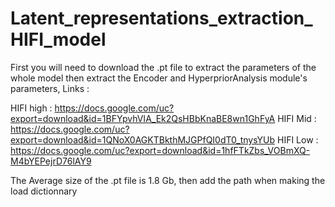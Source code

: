 # Latent_representations_extraction_HIFI_model

First you will need to download the .pt file to extract the parameters of the whole model then extract the Encoder and HyperpriorAnalysis module's parameters, Links : 

HIFI high : https://docs.google.com/uc?export=download&id=1BFYpvhVIA_Ek2QsHBbKnaBE8wn1GhFyA
HIFI Mid : https://docs.google.com/uc?export=download&id=1QNoX0AGKTBkthMJGPfQI0dT0_tnysYUb
HIFI Low : https://docs.google.com/uc?export=download&id=1hfFTkZbs_VOBmXQ-M4bYEPejrD76lAY9

The Average size of the .pt file is 1.8 Gb, then add the path when making the load dictionnary 
